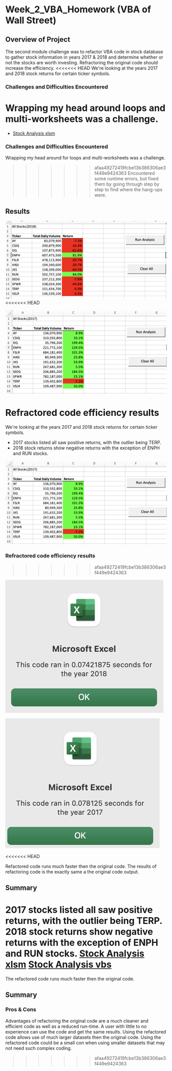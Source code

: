 # Week_2_VBA_Homework (VBA of Wall Street)

## Overview of Project
The second module challenge was to refactor VBA code in stock database to gather stock information in years 2017 & 2018 and determine whether or not the stocks are worth investing. Refractoring the original code should increase the efficiency.
<<<<<<< HEAD
We're looking at the years 2017 and 2018 stock returns for certain ticker symbols. 


### Challenges and Difficulties Encountered
Wrapping my head around loops and multi-worksheets was a challenge.
=======

- [Stock Analysis xlsm](https://github.com/matthallman/Week_2_VBA_Homework/blob/main/VBA_Challenge.xlsm)

### Challenges and Difficulties Encountered
Wrapping my head around for loops and multi-worksheets was a challenge.
>>>>>>> afaa49272419fcbe13b386306ae3f449e9424363
Encountered some runtime errors, but fixed them by going through step by step to find where the hang-ups were.

## Results

![2018 Ticker Results](https://github.com/matthallman/Week_2_VBA_Homework/blob/main/Resources/All_Stocks_2018.png)
<<<<<<< HEAD

![2017 Ticker Results](https://github.com/matthallman/Week_2_VBA_Homework/blob/main/Resources/All_Stocks_2017.png)

Refractored code efficiency results
=======
We're looking at the years 2017 and 2018 stock returns for certain ticker symbols. 
- 2017 stocks listed all saw positive returns, with the outlier being TERP. 
- 2018 stock returns show negative returns with the exception of ENPH and RUN stocks.

![2017 Ticker Results](https://github.com/matthallman/Week_2_VBA_Homework/blob/main/Resources/All_Stocks_2017.png)

### Refractored code efficiency results
>>>>>>> afaa49272419fcbe13b386306ae3f449e9424363

![2018 times](https://github.com/matthallman/Week_2_VBA_Homework/blob/main/Resources/VBA_Challenge_2018.png)

![2017 times](https://github.com/matthallman/Week_2_VBA_Homework/blob/main/Resources/VBA_Challenge_2017.png)

<<<<<<< HEAD

Refactored code runs much faster then the original code. The results of refactoring code is the exactly
same a the original code output.

## Summary
2017 stocks listed all saw positive returns, with the outlier being TERP. 
2018 stock returns show negative returns with the exception of ENPH and RUN stocks.
[Stock Analysis xlsm](https://github.com/matthallman/Week_2_VBA_Homework/blob/main/VBA_Challenge.xlsm)
[Stock Analysis vbs](https://github.com/matthallman/Week_2_VBA_Homework/blob/main/VBA_Challenge.vbs)
=======
The refactored code runs much faster then the original code.

## Summary 
### Pros & Cons
Advantages of refactoring the original code are a much cleaner and efficient code as well as a reduced run-time. A user with little to no experience can use the code and get the same results. Using the refactored code allows use of much larger datasets then the original code. 
Using the refactored code could be a small con when using smaller datasets that may not need such complex coding. 



>>>>>>> afaa49272419fcbe13b386306ae3f449e9424363
